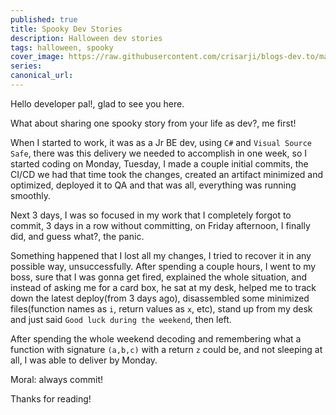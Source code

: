 ```yaml
---
published: true
title: Spooky Dev Stories
description: Halloween dev stories
tags: halloween, spooky
cover_image: https://raw.githubusercontent.com/crisarji/blogs-dev.to/master/blog-posts/2021-10-spooky-dev-stories/assets/spooky-dev-stories.png
series:
canonical_url:
---
```


Hello developer pal!, glad to see you here.

What about sharing one spooky story from your life as dev?, me first!

When I started to work, it was as a Jr BE dev, using `C#` and `Visual Source Safe`, there was this delivery we needed to accomplish in one week, so I started coding on Monday, Tuesday, I made a couple initial commits, the CI/CD we had that time took the changes, created an artifact minimized and optimized, deployed it to QA and that was all, everything was running smoothly.

Next 3 days, I was so focused in my work that I completely forgot to commit, 3 days in a row without committing, on Friday afternoon, I finally did, and guess what?, the panic.

Something happened that I lost all my changes, I tried to recover it in any possible way, unsuccessfully. After spending a couple hours, I went to my boss, sure that I was gonna get fired, explained the whole situation, and instead of asking me for a card box, he sat at my desk, helped me to track down the latest deploy(from 3 days ago), disassembled some minimized files(function names as `i`, return values as `x`, etc), stand up from my desk and just said `Good luck during the weekend`, then left.

After spending the whole weekend decoding and remembering what a function with signature `(a,b,c)` with a return `z` could be, and not sleeping at all, I was able to deliver by Monday.

Moral: always commit!

Thanks for reading!
